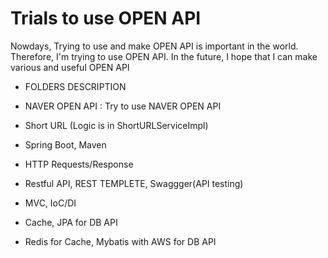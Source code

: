 # Trials to use OPEN API

Nowdays, Trying to use and make OPEN API is important in the world.
Therefore, I'm trying to use OPEN API. In the future, I hope that I can make various and useful OPEN API



- FOLDERS DESCRIPTION


- NAVER OPEN API : Try to use NAVER OPEN API
- Short URL (Logic is in ShortURLServiceImpl)
- Spring Boot, Maven
- HTTP Requests/Response
- Restful API, REST TEMPLETE, Swaggger(API testing)
- MVC, IoC/DI
- Cache, JPA for DB API
- Redis for Cache, Mybatis with AWS for DB API
